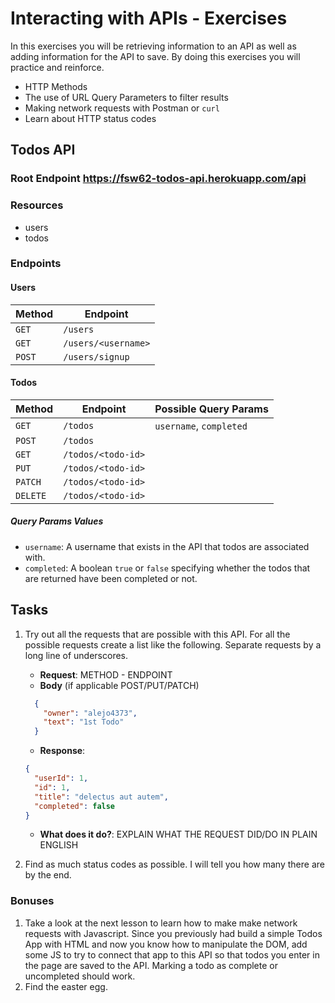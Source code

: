 # Interacting with APIs - Exercises 

In this exercises you will be retrieving information to an API as well as adding information for the API to save. By doing this exercises you will practice and reinforce.
* HTTP Methods
* The use of URL Query Parameters to filter results
* Making network requests with Postman or `curl`
* Learn about HTTP status codes

##  Todos API
### Root Endpoint https://fsw62-todos-api.herokuapp.com/api

### Resources
* users
* todos

### Endpoints

#### Users
| Method | Endpoint            |
| ------ | ------------------- |
| `GET`  | `/users`            |
| `GET`  | `/users/<username>` |
| `POST` | `/users/signup`     |

#### Todos
| Method   | Endpoint           | Possible Query Params   |
| -------- | ------------------ | ----------------------- |
| `GET`    | `/todos`           | `username`, `completed` |
| `POST`   | `/todos`           |                         |
| `GET`    | `/todos/<todo-id>` |                         |
| `PUT`    | `/todos/<todo-id>` |                         |
| `PATCH`  | `/todos/<todo-id>` |                         |
| `DELETE` | `/todos/<todo-id>` |                         |

##### Query Params Values
* `username`: A username that exists in the API that todos are associated with.
* `completed`: A boolean `true` or `false` specifying whether the todos that are returned have been completed or not.

## Tasks
1. Try out all the requests that are possible with this API. For all the possible requests create a list like the following.
Separate requests by a long line of underscores.
    * **Request**: METHOD - ENDPOINT
    * **Body** (if applicable POST/PUT/PATCH)
    ```json
      {
        "owner": "alejo4373",
        "text": "1st Todo"
      }
    ```
    * **Response**:
    ```json
    {
      "userId": 1,
      "id": 1,
      "title": "delectus aut autem",
      "completed": false
    }
    ```
    * **What does it do?**: EXPLAIN WHAT THE REQUEST DID/DO IN PLAIN ENGLISH

2. Find as much status codes as possible. I will tell you how many there are by the end.

### Bonuses
1. Take a look at the next lesson to learn how to make make network requests with Javascript.
Since you previously had build a simple Todos App with HTML and now you know how to manipulate
the DOM, add some JS to try to connect that app to this API so that todos you enter in the page 
are saved to the API. Marking a todo as complete or uncompleted should work.
2. Find the easter egg.
